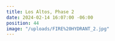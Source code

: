```yaml
---
title: Los Altos, Phase 2
date: 2024-02-14 16:07:00 -06:00
position: 44
image: "/uploads/FIRE%20HYDRANT_2.jpg"
---
```


